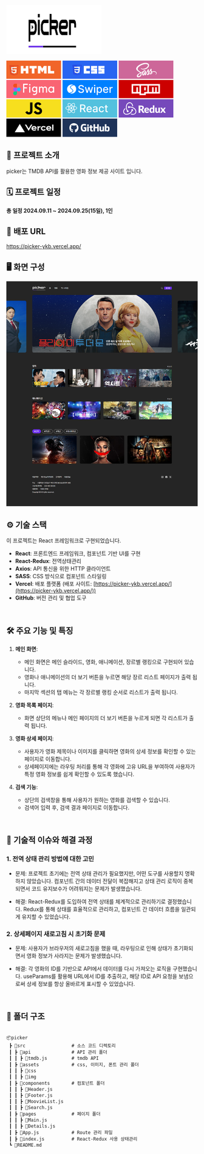 

<!-- logo -->
<p><img src="https://github.com/qodql/picker/blob/main/src/assets/img/logo-black.svg" width="250" height="130"/></p>
<p>
    <img src="https://github.com/qodql/picker/blob/main/src/assets/img/readme/icon-project-html.svg"/>
    <img src="https://github.com/qodql/picker/blob/main/src/assets/img/readme/icon-project-css.svg"/>
    <img src="https://github.com/qodql/picker/blob/main/src/assets/img/readme/icon-project-sass.svg"/>
    <img src="https://github.com/qodql/picker/blob/main/src/assets/img/readme/icon-project-figma.svg"/>
    <img src="https://github.com/qodql/picker/blob/main/src/assets/img/readme/icon-project-swiper.svg"/>
    <img src="https://github.com/qodql/picker/blob/main/src/assets/img/readme/icon-project-npm.svg"/>
    <img src="https://github.com/qodql/picker/blob/main/src/assets/img/readme/icon-project-js.svg"/>
    <img src="https://github.com/qodql/picker/blob/main/src/assets/img/readme/icon-project-react.svg"/>
    <img src="https://github.com/qodql/picker/blob/main/src/assets/img/readme/icon-project-redux.svg"/>
    <img src="https://github.com/qodql/picker/blob/main/src/assets/img/readme/icon-project-vercel.svg"/>
    <img src="https://github.com/qodql/picker/blob/main/src/assets/img/readme/icon-project-git.svg"/>
</p>

## 📝 프로젝트 소개
picker는 TMDB API를 활용한 영화 정보 제공 사이트 입니다.
<br>

## 🗓 프로젝트 일정
**총 일정 2024.09.11 ~ 2024.09.25(15일), 1인**
<br>


## 🔗 배포 URL
<a href="https://picker-ykb.vercel.app/" target="_blank">https://picker-ykb.vercel.app/</a>
<br />

## 🖥 화면 구성
<img src="https://github.com/qodql/picker/blob/main/src/assets/img/readme/main.png">
<br>

## ⚙ 기술 스택
이 프로젝트는 React 프레임워크로 구현되었습니다.

- **React**: 프론트엔드 프레임워크, 컴포넌트 기반 UI를 구현
- **React-Redux**: 전역상태관리
- **Axios**: API 통신을 위한 HTTP 클라이언트
- **SASS**: CSS 방식으로 컴포넌트 스타일링
- **Vercel**: 배포 플랫폼 (배포 사이트: [https://picker-ykb.vercel.app/](https://picker-ykb.vercel.app/))
- **GitHub**: 버전 관리 및 협업 도구
<br />

## 🛠 주요 기능 및 특징
1. **메인 화면**:
   - 메인 화면은 메인 슬라이드, 영화, 애니메이션, 장르별 랭킹으로 구현되어 있습니다.
   - 영화나 애니메이션의 더 보기 버튼을 누르면 해당 장르 리스트 페이지가 출력 됩니다.
   - 마지막 섹션의 탭 메뉴는 각 장르별 랭킹 순서로 리스트가 출력 됩니다.

2. **영화 목록 페이지**:
   - 화면 상단의 메뉴나 메인 페이지의 더 보기 버튼을 누르게 되면 각 리스트가 출력 됩니다.

3. **영화 상세 페이지**:
   - 사용자가 영화 제목이나 이미지를 클릭하면 영화의 상세 정보를 확인할 수 있는 페이지로 이동합니다.
   - 상세페이지에는 라우팅 처리를 통해 각 영화에 고유 URL을 부여하여 사용자가 특정 영화 정보를 쉽게 확인할 수 있도록 했습니다.

4. **검색 기능**:
   - 상단의 검색창을 통해 사용자가 원하는 영화를 검색할 수 있습니다.
   - 검색어 입력 후, 검색 결과 페이지로 이동합니다.
<br />

## 🤔 기술적 이슈와 해결 과정

### 1. **전역 상태 관리 방법에 대한 고민**

 - 문제: 프로젝트 초기에는 전역 상태 관리가 필요했지만, 어떤 도구를 사용할지 명확하지 않았습니다. 컴포넌트 간의 데이터 전달이 복잡해지고 상태 관리 로직이 중복되면서 코드 유지보수가 어려워지는 문제가 발생했습니다.

 -  해결: React-Redux를 도입하여 전역 상태를 체계적으로 관리하기로 결정했습니다. Redux를 통해 상태를 효율적으로 관리하고, 컴포넌트 간 데이터 흐름을 일관되게 유지할 수 있었습니다.


### 2. **상세페이지 새로고침 시 초기화 문제**

 - 문제: 사용자가 브라우저의 새로고침을 했을 때, 라우팅으로 인해 상태가 초기화되면서 영화 정보가 사라지는 문제가 발생했습니다.

 - 해결: 각 영화의 ID를 기반으로 API에서 데이터를 다시 가져오는 로직을 구현했습니다. useParams를 활용해 URL에서 ID를 추출하고, 해당 ID로 API 요청을 보냄으로써 상세 정보를 항상 올바르게 표시할 수 있었습니다.
<br />

##  :file_folder: 폴더 구조
<pre class="notranslate">
<code>
📦picker
 ┣ 📂src                 # 소스 코드 디렉토리
 ┃ ┣ 📂api               # API 관리 폴더
 ┃ ┃ ┣ 📜tmdb.js         # tmdb API
 ┃ ┣ 📂assets            # css, 이미지, 폰트 관리 폴더
 ┃ ┃ ┣ 📂css
 ┃ ┃ ┣ 📂img
 ┃ ┣ 📂components        # 컴포넌트 폴더
 ┃ ┃ ┣ 📜Header.js
 ┃ ┃ ┣ 📜Footer.js
 ┃ ┃ ┣ 📜MoovieList.js
 ┃ ┃ ┣ 📜Search.js
 ┃ ┣ 📂pages             # 페이지 폴더
 ┃ ┃ ┣ 📜Main.js           
 ┃ ┃ ┣ 📜Details.js 
 ┃ ┣ 📜App.js            # Route 관리 파일
 ┃ ┣ 📜index.js          # React-Redux 사용 상태관리
 ┗ 📜README.md
 </code>
 </pre>







